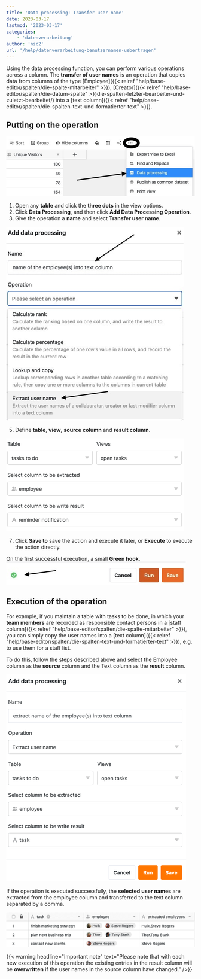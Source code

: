```yaml
---
title: 'Data processing: Transfer user name'
date: 2023-03-17
lastmod: '2023-03-17'
categories:
    - 'datenverarbeitung'
author: 'nsc2'
url: '/help/datenverarbeitung-benutzernamen-uebertragen'
---
```


Using the data processing function, you can perform various operations across a column. The **transfer of user names** is an operation that copies data from columns of the type [Employee]({{< relref "help/base-editor/spalten/die-spalte-mitarbeiter" >}}), [Creator]({{< relref "help/base-editor/spalten/die-datum-spalte" >}}die-spalten-letzter-bearbeiter-und-zuletzt-bearbeitet/) into a [text column]({{< relref "help/base-editor/spalten/die-spalten-text-und-formatierter-text" >}}).

## Putting on the operation

![Create a data processing action](images/create-an-data-processing-action-1.jpg)

1. Open any **table** and click the **three dots** in the view options.
2. Click **Data Processing**, and then click **Add Data Processing Operation**.
3. Give the operation a **name** and select **Transfer user name**.

![Naming the data processing action and selecting the operation type](images/select-operation-and-name-example-name.jpg)

5. Define **table**, **view**, **source column** and **result column**.

![Definition of table, view, source column and result column of the operation.](images/define-table-view-and-columns-example-name.png)

7. Click **Save to** save the action and execute it later, or **Execute** to execute the action directly.

On the first successful execution, a small **Green hook**.  
![If the data processing action is successfully executed for the first time, a green tick appears](images/gruener-haken-zur-bestaetigung-der-ersten-ausfuehrung.jpg)

## Execution of the operation

For example, if you maintain a table with tasks to be done, in which your **team members** are recorded as responsible contact persons in a [staff column]({{< relref "help/base-editor/spalten/die-spalte-mitarbeiter" >}}), you can simply copy the user names into a [text column]({{< relref "help/base-editor/spalten/die-spalten-text-und-formatierter-text" >}}), e.g. to use them for a staff list.

To do this, follow the steps described above and select the Employee column as the **source** column and the Text column as the **result** column.

![Definition of the data processing action](images/name-operation-and-define-columns-example-name-1.png)

If the operation is executed successfully, the **selected user names** are extracted from the employee column and transferred to the text column separated by a comma.

![Transferred user names to a text or result column](images/table-after-operation-example-user-name.png)

{{< warning  headline="Important note"  text="Please note that with each new execution of this operation the existing entries in the result column will be **overwritten** if the user names in the source column have changed." />}}
